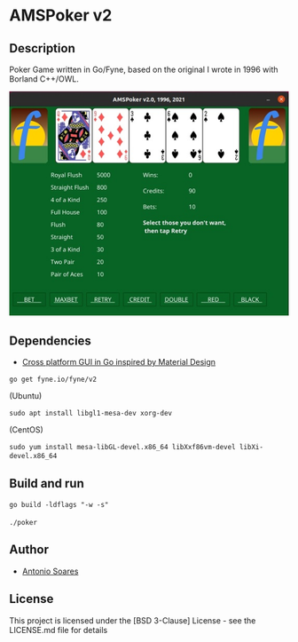 # AMSPoker v2

## Description

Poker Game written in Go/Fyne, based on the original I wrote in 1996 with Borland C++/OWL.

![](poker.jpg)

## Dependencies

* [Cross platform GUI in Go inspired by Material Design](https://github.com/fyne-io/fyne)

```
go get fyne.io/fyne/v2
```
(Ubuntu)
```
sudo apt install libgl1-mesa-dev xorg-dev
```

(CentOS)
```
sudo yum install mesa-libGL-devel.x86_64 libXxf86vm-devel libXi-devel.x86_64
```

## Build and run

```
go build -ldflags "-w -s"

./poker
```

## Author

* [Antonio Soares](https://github.com/ccie18473)

## License

This project is licensed under the [BSD 3-Clause] License - see the LICENSE.md file for details

